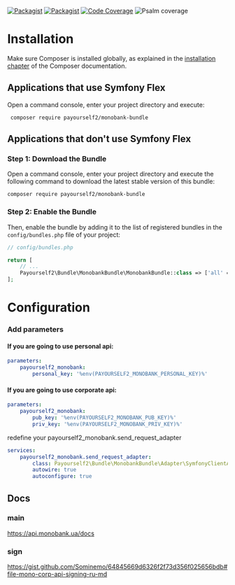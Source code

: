 [![Packagist](https://img.shields.io/packagist/v/payourself2/monobank-bundle.svg)](https://packagist.org/packages/payourself2/monobank-bundle)
[![Packagist](https://img.shields.io/packagist/dt/payourself2/monobank-bundle.svg)](https://packagist.org/packages/payourself2/monobank-bundle)
[![Code Coverage](https://img.shields.io/codecov/c/gh/payourself2/monobank-bundle/main?style=flat-square)](https://app.codecov.io/gh/payourself2/monobank-bundle)
![Psalm coverage](https://shepherd.dev/github/payourself2/monobank-bundle/coverage.svg)

Installation
============

Make sure Composer is installed globally, as explained in the
[installation chapter](https://getcomposer.org/doc/00-intro.md)
of the Composer documentation.

Applications that use Symfony Flex
----------------------------------

Open a command console, enter your project directory and execute:

```console
 composer require payourself2/monobank-bundle 
```

Applications that don't use Symfony Flex
----------------------------------------

### Step 1: Download the Bundle

Open a command console, enter your project directory and execute the
following command to download the latest stable version of this bundle:

```console
composer require payourself2/monobank-bundle 
```

### Step 2: Enable the Bundle

Then, enable the bundle by adding it to the list of registered bundles
in the `config/bundles.php` file of your project:

```php
// config/bundles.php

return [
    // ...
    Payourself2\Bundle\MonobankBundle\MonobankBundle::class => ['all' => true],
];
```

Configuration
============
### Add parameters
#### If you are going to use personal api:
```yaml
parameters:
    payourself2_monobank:
        personal_key: '%env(PAYOURSELF2_MONOBANK_PERSONAL_KEY)%'
 ```

#### If you are going to use corporate api:
```yaml
parameters:
    payourself2_monobank:
        pub_key: '%env(PAYOURSELF2_MONOBANK_PUB_KEY)%'
        priv_key: '%env(PAYOURSELF2_MONOBANK_PRIV_KEY)%'
 ```

redefine your payourself2_monobank.send_request_adapter 
```yaml
services:
    payourself2_monobank.send_request_adapter:
        class: Payourself2\Bundle\MonobankBundle\Adapter\SymfonyClientAdapter
        autowire: true
        autoconfigure: true
 ```

## Docs
### main
https://api.monobank.ua/docs
### sign
https://gist.github.com/Sominemo/64845669d6326f2f73d356f025656bdb#file-mono-corp-api-signing-ru-md
